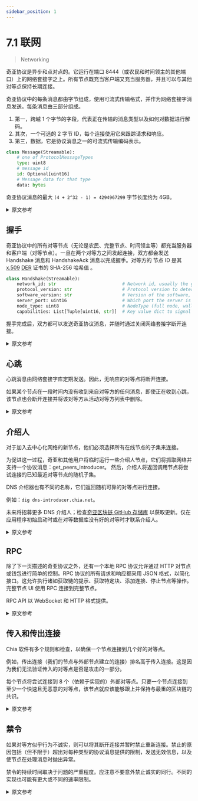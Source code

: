 ```yaml
---
sidebar_position: 1
---
```


# 7.1 联网

> Networking

奇亚协议是异步和点对点的。它运行在端口 8444（或农民和时间领主的其他端口）上的网络套接字之上。所有节点既充当客户端又充当服务器，并且可以与其他对等点保持长期连接。

奇亚协议中的每条消息都由字节组成，使用可流式传输格式，并作为网络套接字消息发送。每条消息由三部分组成。

1. 第一，跨越 1 个字节的字段，代表正在传输的消息类型以及如何对数据进行解码。
2. 其次，一个可选的 2 字节 ID，每个连接使用它来跟踪请求和响应。
3. 第三，数据，它是协议消息之一的可流式传输编码表示。

```python
class Message(Streamable):
    # one of ProtocolMessageTypes
    type: uint8
    # message id
    id: Optional[uint16]
    # Message data for that type
    data: bytes

```

奇亚协议消息的最大 `(4 + 2^32 - 1) = 4294967299` 字节长度约为 4GB。

<details>
<summary>原文参考</summary>

The Chia protocol is asynchronous and peer-to-peer. It runs on top of WebSockets on port 8444 (or other ports for farmers and timelords). All nodes act as both clients and servers, and can maintain long-term connections with other peers.

Every message in the Chia protocol is composed of bytes, using the Streamable format, and sent as a WebSocket message. Each message is composed of three parts.

1. A field spanning 1 byte, representing the type of message being transmitted, and how to decode the data.
2. Second, an optional 2-byte ID, which is used per connection to keep track of requests and responses.
3. Third, the data, which is a Streamable encoded representation of one of the protocol messages.

```python
class Message(Streamable):
    # one of ProtocolMessageTypes
    type: uint8
    # message id
    id: Optional[uint16]
    # Message data for that type
    data: bytes

```

Chia protocol messages have a max length of `(4 + 2^32 - 1) = 4294967299` bytes, or around 4GB.

</details>

## 握手

奇亚协议中的所有对等节点（无论是农民、完整节点、时间领主等）都充当服务器和客户端（对等节点）。一旦在两个对等方之间发起连接，双方都会发送 Handshake 消息和 HandshakeAck 消息以完成握手。对等方的 节点 ID 是其 [x.509](https://en.wikipedia.org/wiki/X.509) [DER](https://wiki.openssl.org/index.php/DER) 证书的 SHA-256 哈希值 。

```python
class Handshake(Streamable):
    network_id: str                         # Network id, usually the genesis challenge of the blockchain
    protocol_version: str                   # Protocol version to determine which messages the peer supports
    software_version: str                   # Version of the software, to debug and determine feature support
    server_port: uint16                     # Which port the server is listening on
    node_type: uint8                        # NodeType (full node, wallet, farmer, etc.)
    capabilities: List[Tuple[uint16, str]]  # Key value dict to signal support for additional capabilities/features

```

握手完成后，双方都可以发送奇亚协议消息，并随时通过关闭网络套接字断开连接。

<details>
<summary>原文参考</summary>

- ## Handshake

All peers in the Chia protocol (whether they are farmers, full nodes, timelords, etc.) act as both servers and clients (peers). As soon as a connection is initiated between two peers, both peers send a Handshake message, and a HandshakeAck message to complete the handshake. A peer's node_id is the SHA-256 hash of their [x.509](https://en.wikipedia.org/wiki/X.509) [DER](https://wiki.openssl.org/index.php/DER) certificate.

```python
class Handshake(Streamable):
    network_id: str                         # Network id, usually the genesis challenge of the blockchain
    protocol_version: str                   # Protocol version to determine which messages the peer supports
    software_version: str                   # Version of the software, to debug and determine feature support
    server_port: uint16                     # Which port the server is listening on
    node_type: uint8                        # NodeType (full node, wallet, farmer, etc.)
    capabilities: List[Tuple[uint16, str]]  # Key value dict to signal support for additional capabilities/features

```

After the handshake is completed, both peers can send Chia protocol messages, and disconnect at any time by closing the WebSocket.

</details>

## 心跳

心跳消息由网络套接字库定期发送。因此，无响应的对等点将断开连接。

如果某个节点在一段时间内没有收到来自对等方的任何消息，即使正在收到心跳，该节点也会断开连接并将该对等方从活动对等方列表中删除。

<details>
<summary>原文参考</summary>

- ## Heartbeat

Heartbeat messages are sent periodically by the WebSocket libraries. Peers that are unresponsive will therefore be disconnected.

If a node does not receive any message from a peer for a certain period of time, even if heartbeats are being received, then the node will disconnect and remove the peer from the active peer list.

</details>

## 介绍人

对于加入去中心化网络的新节点，他们必须选择所有在线节点的子集来连接。

为促进这一过程，奇亚和其他用户将临时运行一些介绍人节点，它们将抓取网络并支持一个协议消息：get_peers_introducer。 然后，介绍人将返回调用节点将尝试连接的已知最近对等节点的随机子集。

DNS 介绍器也有不同的名称，它们返回随机可靠的对等点进行连接。

例如：`dig dns-introducer.chia.net`。

未来将招募更多 DNS 介绍人；检查[奇亚区块链 GitHub 存储库](https://github.com/Chia-Network/chia-blockchain 'chia-blockchain on GitHub') 以获取更新。仅在应用程序初始启动时或在对等数据库没有好的对等时才联系介绍人。

<details>
<summary>原文参考</summary>

- ## Introducer

For a new peer to join the decentralized network, they must choose a subset of all online nodes to connect to.

To facilitate this process, a number of introducer nodes will temporarily be run by Chia and other users, which will crawl the network and support one protocol message: get_peers_introducer. The introducer will then return a random subset of known recent peers that the calling node will attempt to connect to.

DNS introducers are also available at different names, which return random reliable peers to connect to.

For example: `dig dns-introducer.chia.net`.

More DNS introducers will be recruited in the future; check the [chia-blockchain GitHub repository](https://github.com/Chia-Network/chia-blockchain 'chia-blockchain on GitHub') for updates. The introducer is only contacted at initial launch of the application, or if the peer database has no good peers.

</details>

## RPC

除了下一页描述的奇亚协议之外，还有一个本地 RPC 协议允许通过 HTTP 对节点或钱包进行简单的控制。RPC 协议的所有请求和响应都采用 JSON 格式，以简化接口。这允许执行诸如获取链的提示、获取特定块、添加连接、停止节点等操作。完整节点 UI 使用 RPC 连接到完整节点。

RPC API 以 WebSocket 和 HTTP 格式提供。

<details>
<summary>原文参考</summary>

- ## RPC

Aside from the Chia protocols described in the next page, there is also a local RPC protocol to allow simple control over a node or wallet through HTTP. All requests and responses for the RPC protocol are in JSON, to simplify the interface. This allows doing things like getting the tips of the chain, getting a specific block, adding connections, stopping the node, etc. The full node UI connects to the full node using the RPC.

The RPC APIs are provided in both WebSocket and HTTP format.

</details>

## 传入和传出连接

Chia 软件有多个规则和检查，以确保一个节点连接到几个好的对等点。

例如，传出连接（我们的节点与外部节点建立的连接）排名高于传入连接。这是因为我们无法验证传入的对等点是否是攻击的一部分。

每个节点将尝试连接到 8 个（依赖于实现的）外部对等点。只要一个节点连接到至少一个快速且无恶意的对等点，该节点就应该能够跟上并保持与最重的区块链的共识。

<details>
<summary>原文参考</summary>

- ## Incoming and Outgoing Connections

The Chia software has multiple rules and checks to make sure a node is connected to several good peers.

For example, outgoing connections (connections which our node makes to external nodes) are ranked higher than incoming ones. This is because we cannot verify whether incoming peers are part of an attack or not.

Each node will try to connect to 8 (implementation-dependent) external peers. As long as a node is connected to at least one fast and non-malicious peer, the node should be able to keep up with, and maintain, consensus with the heaviest blockchain.

</details>

## 禁令

如果对等方似乎行为不诚实，则可以将其断开连接并暂时禁止重新连接。禁止的原因包括（但不限于）超出对每种类型的协议消息提供的限制，发送无效信息，以及使节点在处理消息时抛出异常。

禁令的持续时间取决于问题的严重程度。应注意不要意外禁止诚实的同行。不同的实现也可能有更大或不同的速率限制。

<details>
<summary>原文参考</summary>

- ## Bans

If a peer appears to be acting dishonestly, it can be disconnected and temporarily banned from reconnecting. Reasons for banning include (but are not limited to) exceeding the limits provided for each type of protocol message, sending invalid information, and making the node throw an exception when handling a message.

The duration of the ban depends on the severity of the issue. Care should be taken to not ban honest peers by accident. Different implementations might have larger or different rate limits as well.

</details>
